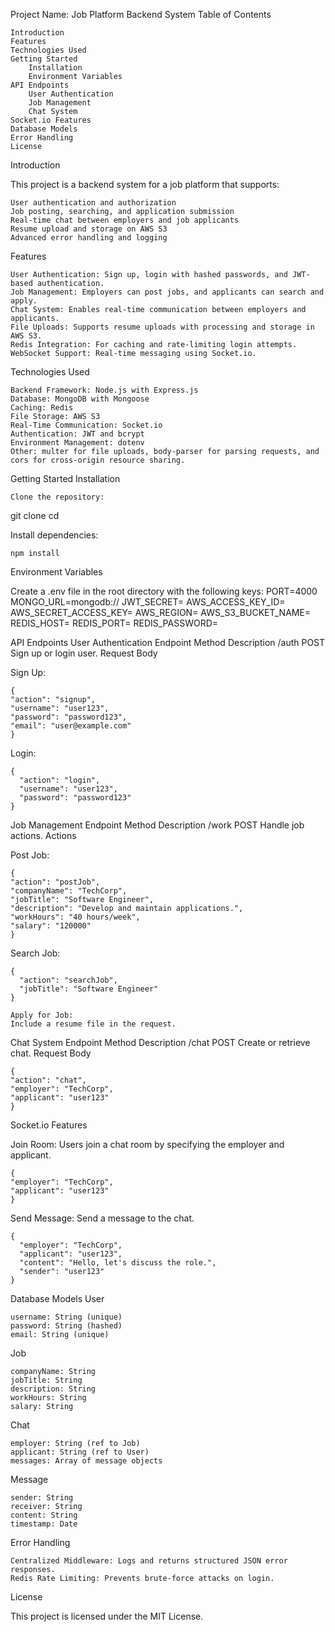 Project Name: Job Platform Backend System
Table of Contents

    Introduction
    Features
    Technologies Used
    Getting Started
        Installation
        Environment Variables
    API Endpoints
        User Authentication
        Job Management
        Chat System
    Socket.io Features
    Database Models
    Error Handling
    License

Introduction

This project is a backend system for a job platform that supports:

    User authentication and authorization
    Job posting, searching, and application submission
    Real-time chat between employers and job applicants
    Resume upload and storage on AWS S3
    Advanced error handling and logging

Features

    User Authentication: Sign up, login with hashed passwords, and JWT-based authentication.
    Job Management: Employers can post jobs, and applicants can search and apply.
    Chat System: Enables real-time communication between employers and applicants.
    File Uploads: Supports resume uploads with processing and storage in AWS S3.
    Redis Integration: For caching and rate-limiting login attempts.
    WebSocket Support: Real-time messaging using Socket.io.

Technologies Used

    Backend Framework: Node.js with Express.js
    Database: MongoDB with Mongoose
    Caching: Redis
    File Storage: AWS S3
    Real-Time Communication: Socket.io
    Authentication: JWT and bcrypt
    Environment Management: dotenv
    Other: multer for file uploads, body-parser for parsing requests, and cors for cross-origin resource sharing.

Getting Started
Installation

    Clone the repository:

git clone <repository-url>
cd <repository-folder>

Install dependencies:

    npm install

Environment Variables

Create a .env file in the root directory with the following keys:
PORT=4000
MONGO_URL=mongodb://<your-mongo-uri>
JWT_SECRET=<your-jwt-secret>
AWS_ACCESS_KEY_ID=<your-aws-access-key>
AWS_SECRET_ACCESS_KEY=<your-aws-secret-key>
AWS_REGION=<your-aws-region>
AWS_S3_BUCKET_NAME=<your-s3-bucket-name>
REDIS_HOST=<your-redis-host>
REDIS_PORT=<your-redis-port>
REDIS_PASSWORD=<your-redis-password>

API Endpoints
User Authentication
Endpoint Method Description
/auth POST Sign up or login user.
Request Body

Sign Up:

    {
    "action": "signup",
    "username": "user123",
    "password": "password123",
    "email": "user@example.com"
    }

Login:

    {
      "action": "login",
      "username": "user123",
      "password": "password123"
    }

Job Management
Endpoint Method Description
/work POST Handle job actions.
Actions

Post Job:

    {
    "action": "postJob",
    "companyName": "TechCorp",
    "jobTitle": "Software Engineer",
    "description": "Develop and maintain applications.",
    "workHours": "40 hours/week",
    "salary": "120000"
    }

Search Job:

    {
      "action": "searchJob",
      "jobTitle": "Software Engineer"
    }

    Apply for Job:
    Include a resume file in the request.

Chat System
Endpoint Method Description
/chat POST Create or retrieve chat.
Request Body

    {
    "action": "chat",
    "employer": "TechCorp",
    "applicant": "user123"
    }

Socket.io Features

Join Room:
Users join a chat room by specifying the employer and applicant.

    {
    "employer": "TechCorp",
    "applicant": "user123"
    }

Send Message:
Send a message to the chat.

    {
      "employer": "TechCorp",
      "applicant": "user123",
      "content": "Hello, let's discuss the role.",
      "sender": "user123"
    }

Database Models
User

    username: String (unique)
    password: String (hashed)
    email: String (unique)

Job

    companyName: String
    jobTitle: String
    description: String
    workHours: String
    salary: String

Chat

    employer: String (ref to Job)
    applicant: String (ref to User)
    messages: Array of message objects

Message

    sender: String
    receiver: String
    content: String
    timestamp: Date

Error Handling

    Centralized Middleware: Logs and returns structured JSON error responses.
    Redis Rate Limiting: Prevents brute-force attacks on login.

License

This project is licensed under the MIT License.
